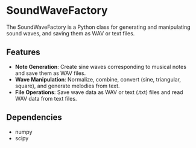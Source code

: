 # SoundWaveFactory

The SoundWaveFactory is a Python class for generating and manipulating sound waves, and saving them as WAV or text files.

## Features

- **Note Generation**: Create sine waves corresponding to musical notes and save them as WAV files.
- **Wave Manipulation**: Normalize, combine, convert (sine, triangular, square), and generate melodies from text.
- **File Operations**: Save wave data as WAV or text (.txt) files and read WAV data from text files.

## Dependencies

- numpy
- scipy
